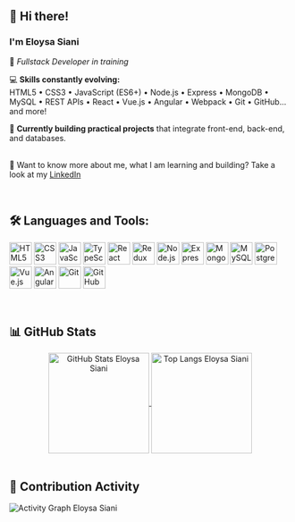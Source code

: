## 👋 Hi there!  
### I'm **Eloysa Siani**  
🧠 *Fullstack Developer in training*

💻 **Skills constantly evolving:**  
HTML5 • CSS3 • JavaScript (ES6+) • Node.js • Express • MongoDB • MySQL • REST APIs • React • Vue.js • Angular • Webpack • Git • GitHub... and more!

🚀 **Currently building practical projects** that integrate front-end, back-end, and databases.


<br/> 📝 Want to know more about me, what I am learning and building? Take a look at my [LinkedIn](https://www.linkedin.com/in/eloysa-siani/)

<br />

## 🛠️ Languages and Tools:

<p align="left">
  <img src="https://cdn.jsdelivr.net/gh/devicons/devicon/icons/html5/html5-original.svg" height="40" alt="HTML5" />
  <img src="https://cdn.jsdelivr.net/gh/devicons/devicon/icons/css3/css3-original.svg" height="40" alt="CSS3" />
  <img src="https://cdn.jsdelivr.net/gh/devicons/devicon/icons/javascript/javascript-original.svg" height="40" alt="JavaScript" />
  <img src="https://cdn.jsdelivr.net/gh/devicons/devicon/icons/typescript/typescript-original.svg" height="40" alt="TypeScript" />
  <img src="https://cdn.jsdelivr.net/gh/devicons/devicon/icons/react/react-original.svg" height="40" alt="React" />
  <img src="https://cdn.jsdelivr.net/gh/devicons/devicon/icons/redux/redux-original.svg" height="40" alt="Redux" />
  <img src="https://cdn.jsdelivr.net/gh/devicons/devicon/icons/nodejs/nodejs-original.svg" height="40" alt="Node.js" />
  <img src="https://cdn.jsdelivr.net/gh/devicons/devicon/icons/express/express-original.svg" height="40" alt="Express" />
  <img src="https://cdn.jsdelivr.net/gh/devicons/devicon/icons/mongodb/mongodb-original.svg" height="40" alt="MongoDB" />
  <img src="https://cdn.jsdelivr.net/gh/devicons/devicon/icons/mysql/mysql-original.svg" height="40" alt="MySQL" />
  <img src="https://cdn.jsdelivr.net/gh/devicons/devicon/icons/postgresql/postgresql-original.svg" height="40" alt="PostgreSQL" />
  <img src="https://cdn.jsdelivr.net/gh/devicons/devicon/icons/vuejs/vuejs-original.svg" height="40" alt="Vue.js" />
  <img src="https://cdn.jsdelivr.net/gh/devicons/devicon/icons/angularjs/angularjs-original.svg" height="40" alt="Angular" />
  <img src="https://cdn.jsdelivr.net/gh/devicons/devicon/icons/git/git-original.svg" height="40" alt="Git" />
  <img src="https://cdn.jsdelivr.net/gh/devicons/devicon/icons/github/github-original.svg" height="40" alt="GitHub" />
</p>
<br>

## 📊 GitHub Stats

<div align="center">
  <a href="https://github.com/eloysasiani">
    <img align="center" height="180" margin-right: 20px 
         src="https://github-readme-stats.vercel.app/api?username=eloysasiani&show_icons=true&theme=tokyonight&title_color=bb86fc&text_color=ffffff&bg_color=0d1117" 
         alt="GitHub Stats Eloysa Siani"/>
  </a>
  <a href="https://github.com/eloysasiani">
    <img align="center" height="180" 
         src="https://github-readme-stats.vercel.app/api/top-langs/?username=eloysasiani&layout=compact&theme=tokyonight&title_color=bb86fc&text_color=ffffff&bg_color=0d1117" 
         alt="Top Langs Eloysa Siani"/>
  </a>
</div>

<br>


## 🌱 Contribution Activity
<p>
<img align="center"
     src="https://github-readme-activity-graph.vercel.app/graph?username=eloysasiani&theme=tokyo-night&bg_color=0d1117&color=bb86fc&line=bb86fc&point=ffffff"
     alt="Activity Graph Eloysa Siani"/>
</p>


<!--
**eloysasiani/eloysasiani** is a ✨ _special_ ✨ repository because its `README.md` (this file) appears on your GitHub profile.
Here are some ideas to get you started:
- 🔭 I’m currently working on ...
- 🌱 I’m currently learning ...
- 👯 I’m looking to collaborate on ...
- 🤔 I’m looking for help with ...
- 💬 Ask me about ...
- 📫 How to reach me: ...
- 😄 Pronouns: ...
- ⚡ Fun fact: ...
